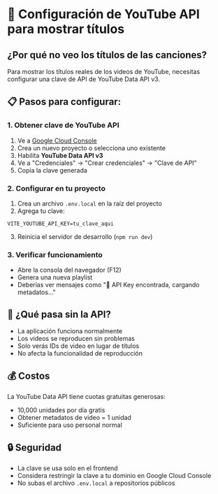 # 🔑 Configuración de YouTube API para mostrar títulos

## ¿Por qué no veo los títulos de las canciones?

Para mostrar los títulos reales de los videos de YouTube, necesitas configurar una clave de API de YouTube Data API v3.

## 📋 Pasos para configurar:

### 1. Obtener clave de YouTube API
1. Ve a [Google Cloud Console](https://console.developers.google.com/)
2. Crea un nuevo proyecto o selecciona uno existente
3. Habilita **YouTube Data API v3**
4. Ve a "Credenciales" → "Crear credenciales" → "Clave de API"
5. Copia la clave generada

### 2. Configurar en tu proyecto
1. Crea un archivo `.env.local` en la raíz del proyecto
2. Agrega tu clave:
```
VITE_YOUTUBE_API_KEY=tu_clave_aqui
```
3. Reinicia el servidor de desarrollo (`npm run dev`)

### 3. Verificar funcionamiento
- Abre la consola del navegador (F12)
- Genera una nueva playlist
- Deberías ver mensajes como "🔑 API Key encontrada, cargando metadatos..."

## 🎯 ¿Qué pasa sin la API?
- La aplicación funciona normalmente
- Los videos se reproducen sin problemas
- Solo verás IDs de video en lugar de títulos
- No afecta la funcionalidad de reproducción

## 💰 Costos
La YouTube Data API tiene cuotas gratuitas generosas:
- 10,000 unidades por día gratis
- Obtener metadatos de video = 1 unidad
- Suficiente para uso personal normal

## 🔒 Seguridad
- La clave se usa solo en el frontend
- Considera restringir la clave a tu dominio en Google Cloud Console
- No subas el archivo `.env.local` a repositorios públicos